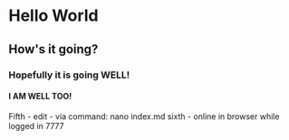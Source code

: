 # Hello World
## How's it going?
### Hopefully it is going WELL!
#### I AM WELL TOO!
Fifth - edit - via command:  nano index.md
sixth - online in browser while logged in
7777
